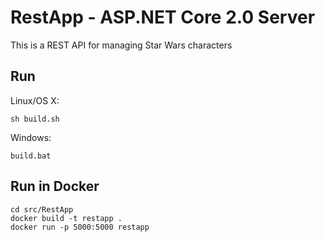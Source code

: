 # RestApp - ASP.NET Core 2.0 Server

This is a REST API for managing Star Wars characters

## Run

Linux/OS X:

```
sh build.sh
```

Windows:

```
build.bat
```

## Run in Docker

```
cd src/RestApp
docker build -t restapp .
docker run -p 5000:5000 restapp
```
